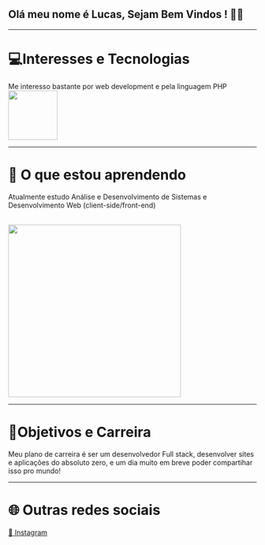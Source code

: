 ## Olá meu nome é Lucas, Sejam Bem Vindos ! 👨‍💻
<hr>
<h1>💻Interesses e Tecnologias</h1>
Me interesso bastante por web development e pela linguagem PHP <img src="https://www.php.net/images/logos/new-php-logo.svg" width="100"
<hr>
<hr>
<h1> 🚀 O que estou aprendendo</h1>
<p>Atualmente estudo Análise e Desenvolvimento de Sistemas e Desenvolvimento Web (client-side/front-end)</p> <br>
<img src="https://ik.imagekit.io/6eslefmcf/flexiple-blog/frontend_QHZx39-uF.jpeg" width="350"</p>
<hr>
<h1>🌉Objetivos e Carreira</h1>
<p> Meu plano de carreira é ser um desenvolvedor Full stack, desenvolver sites e aplicações do absoluto zero, e um dia muito em breve poder compartihar isso pro mundo! </p>
<hr>
<h1> 🌐 Outras redes sociais</h1>
<a href="https://www.instagram.com/lucascastroinf/?next=%2F" target="_blank"> 📱 Instagram</a>

